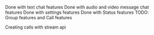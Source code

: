 Done with text chat features
Done with audio and video message chat features
Done with settings features
Done with Status features
TODO: Group features and Call features

Creating calls with stream api
